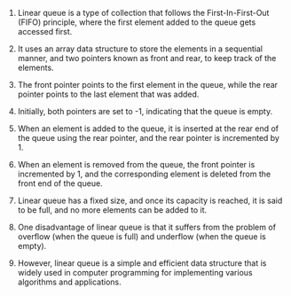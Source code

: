 

1. Linear queue is a type of collection that follows the First-In-First-Out (FIFO) principle, where the first element added to the queue gets accessed first.

2. It uses an array data structure to store the elements in a sequential manner, and two pointers known as front and rear, to keep track of the elements.

3. The front pointer points to the first element in the queue, while the rear pointer points to the last element that was added.

4. Initially, both pointers are set to -1, indicating that the queue is empty.

5. When an element is added to the queue, it is inserted at the rear end of the queue using the rear pointer, and the rear pointer is incremented by 1.

6. When an element is removed from the queue, the front pointer is incremented by 1, and the corresponding element is deleted from the front end of the queue.

7. Linear queue has a fixed size, and once its capacity is reached, it is said to be full, and no more elements can be added to it.

8. One disadvantage of linear queue is that it suffers from the problem of overflow (when the queue is full) and underflow (when the queue is empty).

9. However, linear queue is a simple and efficient data structure that is widely used in computer programming for implementing various algorithms and applications.